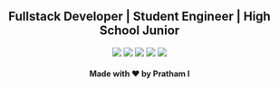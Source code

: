 <h2 align="center">Fullstack Developer | Student Engineer | High School Junior</h2>

<p align="center">
  <a href= "https://p.prathami1.tech" target="_blank"><img src="https://img.icons8.com/ios-filled/90/000000/dating-website.png"/></a>
  <a href= "https://github.com/prathami1?tab=repositories" target="_blank"><img src="https://img.icons8.com/ios-glyphs/90/000000/github.png"/></a>
  <a href= "https://instagram.com/prathami1" target="_blank"><img src="https://img.icons8.com/material-outlined/90/000000/instagram-new--v1.png"/></a>
  <a href= "https://instagram.com/prathami1" target="_blank"><img src="https://img.icons8.com/ios-glyphs/90/000000/linkedin.png"/></a>
  <a href="mailto:pminr@outlook.com?subject=Github Contact" target="_blank"><img src="https://img.icons8.com/ios-glyphs/90/000000/filled-sent.png"/></a>
</p>

<h4 align="center">Made with ❤️ by Pratham I</h4>
